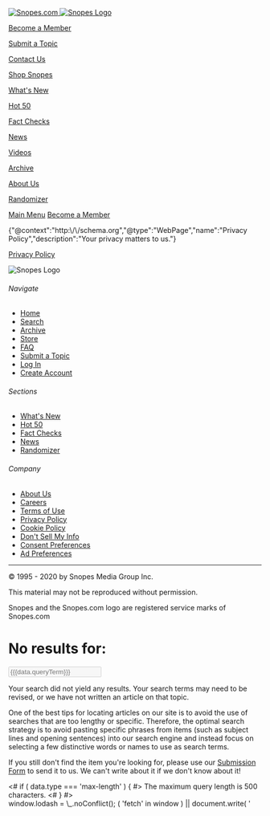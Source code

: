 [](https://www.snopes.com/ "Snopes.com") [![Snopes.com](https://www.snopes.com/content/themes/snopes/dist/images/logo-main-header.png) ![Snopes Logo](https://www.snopes.com/content/themes/snopes/dist/images/logo-s-crop-on.svg "Snopes.com")](https://www.snopes.com/ "Snopes.com") 

 

[Become a Member](https://www.snopes.com/projects/founding-members/ "Become a Member")

[Submit a Topic](https://www.snopes.com/contact/ "Submit a Topic")

[Contact Us](https://www.snopes.com/contact/ "Contact Us")

[Shop Snopes](https://www.snopes.com/shop/ "Shop Snopes")

[What's New](https://www.snopes.com/whats-new/ "What's New")

[Hot 50](https://www.snopes.com/50-hottest-urban-legends/ "Hot 50")

[Fact Checks](https://www.snopes.com/fact-check/ "Fact Checks")

[News](https://www.snopes.com/news/ "News")

[Videos](https://www.snopes.com/video/ "Videos")

[Archive](https://www.snopes.com/archive/ "Archive")

[About Us](https://www.snopes.com/about-snopes/ "About Us")

[Randomizer](https://www.snopes.com/random "Randomizer")

[Main Menu](#) [Become a Member](https://www.snopes.com/projects/founding-members/)

{"@context":"http:\\/\\/schema.org","@type":"WebPage","name":"Privacy Policy","description":"Your privacy matters to us."}

[Privacy Policy](https://www.iubenda.com/privacy-policy/49533561 "Privacy Policy ")

![Snopes Logo](https://www.snopes.com/content/themes/snopes/dist/images/logo-main-header.png "Snopes.com")

###### Navigate

*   [Home](https://www.snopes.com/)
*   [Search](https://www.snopes.com/search/)
*   [Archive](https://www.snopes.com/archive/)
*   [Store](https://shop.snopes.com/)
*   [FAQ](https://www.snopes.com/frequently-asked-questions/)
*   [Submit a Topic](https://www.snopes.com/contact/)
*   [Log In](#)
*   [Create Account](#)

###### Sections

*   [What's New](https://www.snopes.com/whats-new/)
*   [Hot 50](https://www.snopes.com/50-hottest-urban-legends/)
*   [Fact Checks](https://www.snopes.com/fact-check/)
*   [News](https://www.snopes.com/news/)
*   [Randomizer](https://www.snopes.com/random/)

###### Company

*   [About Us](https://www.snopes.com/about-snopes/)
*   [Careers](https://www.snopes.com/careers/)
*   [Terms of Use](https://www.snopes.com/terms-and-conditions/)
*   [Privacy Policy](https://www.snopes.com/privacy-policy/)
*   [Cookie Policy](https://www.snopes.com/cookie-policy/)
*   [Don't Sell My Info](https://www.snopes.com/do-not-sell-my-info/)
*   [Consent Preferences](javascript:void(0))
*   [Ad Preferences](javascript:void(0))

* * *

© 1995 - 2020 by Snopes Media Group Inc.

This material may not be reproduced without permission.

Snopes and the Snopes.com logo are registered service marks of Snopes.com

<h1 class="heading">No results for:</h1> <input type="text" disabled class="search-term form-control" id="inputAddress" placeholder="{{{data.queryTerm}}}"> <div class="card"> <p>Your search did not yield any results. Your search terms may need to be revised, or we have not written an article on that topic.</p> <p>One of the best tips for locating articles on our site is to avoid the use of searches that are too lengthy or specific. Therefore, the optimal search strategy is to avoid pasting specific phrases from items (such as subject lines and opening sentences) into our search engine and instead focus on selecting a few distinctive words or names to use as search terms.</p> <p>If you still don't find the item you're looking for, please use our <a class="font-weight-bold" href="http://www.snopes.com/contact/?formType=rumor">Submission Form</a> to send it to us. We can't write about it if we don't know about it!</p> </div> <div class="search-error"> <# if ( data.type === 'max-length' ) { #> <span>The maximum query length is 500 characters.</span> <# } #> </div> window.lodash = \_.noConflict(); ( 'fetch' in window ) || document.write( '<script src="https://www.snopes.com/wp-includes/js/dist/vendor/wp-polyfill-fetch.min.js?ver=3.0.0"></scr' + 'ipt>' );( document.contains ) || document.write( '<script src="https://www.snopes.com/wp-includes/js/dist/vendor/wp-polyfill-node-contains.min.js?ver=3.26.0-0"></scr' + 'ipt>' );( window.FormData && window.FormData.prototype.keys ) || document.write( '<script src="https://www.snopes.com/wp-includes/js/dist/vendor/wp-polyfill-formdata.min.js?ver=3.0.12"></scr' + 'ipt>' );( Element.prototype.matches && Element.prototype.closest ) || document.write( '<script src="https://www.snopes.com/wp-includes/js/dist/vendor/wp-polyfill-element-closest.min.js?ver=2.0.2"></scr' + 'ipt>' );

 [![Snopes.com](https://www.snopes.com/content/themes/snopes/dist/images/logo-main.png)](https://www.snopes.com/) 

 [![Snopes.com](https://www.snopes.com/content/themes/snopes/dist/images/logo-main.png)](https://www.snopes.com/) Main Menu

Close Main Menu

[Become a Member](https://www.snopes.com/projects/founding-members/) [What's New](https://www.snopes.com/whats-new/) [Fact Checks](https://www.snopes.com/fact-checks/) [News](https://www.snopes.com/news/) [About Us](https://www.snopes.com/about-snopes/) [Contact Us](https://www.snopes.com/contact/) [Log In](#) [Create Account](#)

<div class="collection-nav"> <div class="container"> <div class="row no-gutters"> <div class="col-12"> <div class="meta"> <div class="count"> <span class="icon"><i class="fas fa-stream"></i></span> <span class="statement">{{{collectionCurrentNum}}} OF {{{collectionTotal}}}</span> <span class="label">ARTICLES</span> </div> <div> <a data-toggle="collapse" href="#collapsePostNav" role="button" aria-expanded="false" aria-controls="collapsePostNav"> <i class="fas fa-angle-down"></i> </a> </div> </div> <div class="collapse show" id="collapsePostNav"> <div class="content"> <h5 class="title">{{{collectionTitle}}}</h5> </div> <nav class="pagination"> <a href="{{{before.postPermalink}}}" class="nav-btn previous"> <i class="fas fa-angle-left"></i> </a> <a href="{{{after.postPermalink}}}" class="nav-btn next"> <i class="fas fa-angle-right"></i> </a> </nav> <div class="footer"> <p>You are viewing an article from a collection. <a href="{{{collectionPermalink}}}">See the whole collection.</a></p> </div> </div> </div> </div> </div> </div>